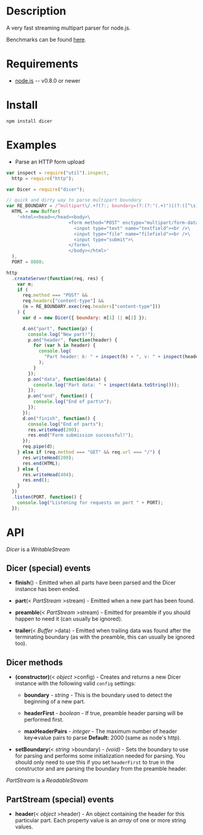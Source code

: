# Description

A very fast streaming multipart parser for node.js.

Benchmarks can be found [here](https://github.com/mscdex/dicer/wiki/Benchmarks).

# Requirements

- [node.js](http://nodejs.org/) -- v0.8.0 or newer

# Install

    npm install dicer

# Examples

- Parse an HTTP form upload

```javascript
var inspect = require("util").inspect,
  http = require("http");

var Dicer = require("dicer");

// quick and dirty way to parse multipart boundary
var RE_BOUNDARY = /^multipart\/.+?(?:; boundary=(?:(?:"(.+)")|(?:([^\s]+))))$/i,
  HTML = new Buffer(
    '<html><head></head><body>\
                       <form method="POST" enctype="multipart/form-data">\
                         <input type="text" name="textfield"><br />\
                         <input type="file" name="filefield"><br />\
                         <input type="submit">\
                       </form>\
                       </body></html>'
  ),
  PORT = 8080;

http
  .createServer(function(req, res) {
    var m;
    if (
      req.method === "POST" &&
      req.headers["content-type"] &&
      (m = RE_BOUNDARY.exec(req.headers["content-type"]))
    ) {
      var d = new Dicer({ boundary: m[1] || m[2] });

      d.on("part", function(p) {
        console.log("New part!");
        p.on("header", function(header) {
          for (var h in header) {
            console.log(
              "Part header: k: " + inspect(h) + ", v: " + inspect(header[h])
            );
          }
        });
        p.on("data", function(data) {
          console.log("Part data: " + inspect(data.toString()));
        });
        p.on("end", function() {
          console.log("End of part\n");
        });
      });
      d.on("finish", function() {
        console.log("End of parts");
        res.writeHead(200);
        res.end("Form submission successful!");
      });
      req.pipe(d);
    } else if (req.method === "GET" && req.url === "/") {
      res.writeHead(200);
      res.end(HTML);
    } else {
      res.writeHead(404);
      res.end();
    }
  })
  .listen(PORT, function() {
    console.log("Listening for requests on port " + PORT);
  });
```

# API

_Dicer_ is a _WritableStream_

## Dicer (special) events

- **finish**() - Emitted when all parts have been parsed and the Dicer instance has been ended.

- **part**(< _PartStream_ >stream) - Emitted when a new part has been found.

- **preamble**(< _PartStream_ >stream) - Emitted for preamble if you should happen to need it (can usually be ignored).

- **trailer**(< _Buffer_ >data) - Emitted when trailing data was found after the terminating boundary (as with the preamble, this can usually be ignored too).

## Dicer methods

- **(constructor)**(< _object_ >config) - Creates and returns a new Dicer instance with the following valid `config` settings:

  - **boundary** - _string_ - This is the boundary used to detect the beginning of a new part.

  - **headerFirst** - _boolean_ - If true, preamble header parsing will be performed first.

  - **maxHeaderPairs** - _integer_ - The maximum number of header key=>value pairs to parse **Default:** 2000 (same as node's http).

- **setBoundary**(< _string_ >boundary) - _(void)_ - Sets the boundary to use for parsing and performs some initialization needed for parsing. You should only need to use this if you set `headerFirst` to true in the constructor and are parsing the boundary from the preamble header.

_PartStream_ is a _ReadableStream_

## PartStream (special) events

- **header**(< _object_ >header) - An object containing the header for this particular part. Each property value is an _array_ of one or more string values.
